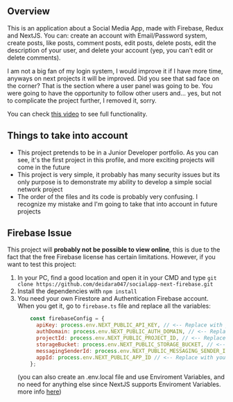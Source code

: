 ## Overview
This is an application about a Social Media App, made with Firebase, Redux and NextJS. You can: create an account with Email/Password system, create posts, like posts, comment posts, edit posts, delete posts, edit the description of your user, and delete your account (yep, you can't edit or delete comments). 

I am not a big fan of my login system, I would improve it if I have more time, anyways on next projects it will be improved. Did you see that sad face on the corner? That is the section where a user panel was going to be. You were going to have the opportunity to follow other users and... yes, but not to complicate the project further, I removed it, sorry.


You can check [this video](https://www.youtube.com/watch?v=hsFe38Lji_Y) to see full functionality.

## Things to take into account
- This project pretends to be in a Junior Developer portfolio. As you can see, it's the first project in this profile, and more exciting projects will come in the future
- This project is very simple, it probably has many security issues but its only purpose is to demonstrate my ability to develop a simple social network project
- The order of the files and its code is probably very confusing. I recognize my mistake and I'm going to take that into account in future projects
## Firebase Issue
This project will **probably not be possible to view online**, this is due to the fact that the free Firebase license has certain limitations. However, if you want to test this project:
1. In your PC, find a good location and open it in your CMD and type `git clone https://github.com/deidara047/socialapp-next-firebase.git`
2. Install the dependencies with `npm install`
3. You need your own Firestore and Authentication Firebase account. When you get it, go to `firebase.ts` file and replace all the variables:
    ```js
        const firebaseConfig = {
          apiKey: process.env.NEXT_PUBLIC_API_KEY, // <-- Replace with your Firebase Account data
          authDomain: process.env.NEXT_PUBLIC_AUTH_DOMAIN, // <-- Replace with your Firebase Account data
          projectId: process.env.NEXT_PUBLIC_PROJECT_ID, // <-- Replace with your Firebase Account data
          storageBucket: process.env.NEXT_PUBLIC_STORAGE_BUCKET, // <-- Replace with your Firebase Account data
          messagingSenderId: process.env.NEXT_PUBLIC_MESSAGING_SENDER_ID, // <-- Replace with your Firebase Account data
          appId: process.env.NEXT_PUBLIC_APP_ID // <-- Replace with your Firebase Account data
        };
    ```
    (you can also create an .env.local file and use Enviroment Variables, and no need for anything else since NextJS supports Enviroment Variables. more info [here](https://nextjs.org/docs/basic-features/environment-variables))
    
